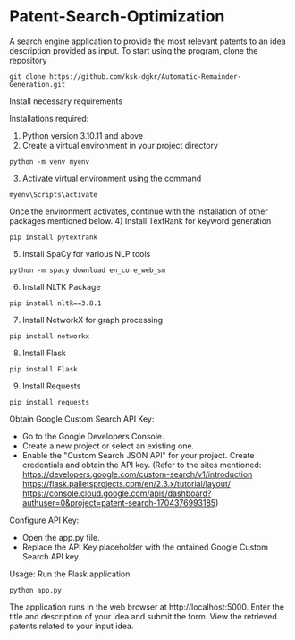# Patent-Search-Optimization
A search engine application to provide the most relevant patents to an idea description provided as input.
To start using the program, clone the repository
```
git clone https://github.com/ksk-dgkr/Automatic-Remainder-Generation.git
```
Install necessary requirements

Installations required:
1) Python version 3.10.11 and above
2) Create a virtual environment in your project directory
```
python -m venv myenv
```
3) Activate virtual environment using the command
```
myenv\Scripts\activate
```
Once the environment activates, continue with the installation of other packages mentioned below.
4) Install TextRank for keyword generation
```
pip install pytextrank
```
5) Install SpaCy for various NLP tools
```
python -m spacy download en_core_web_sm
```
6) Install NLTK Package
```
pip install nltk==3.8.1
```
7) Install NetworkX for graph processing
```
pip install networkx
```
8) Install Flask
```
pip install Flask
```
9) Install Requests
```
pip install requests
```

Obtain Google Custom Search API Key:
- Go to the Google Developers Console.
- Create a new project or select an existing one.
- Enable the "Custom Search JSON API" for your project.
Create credentials and obtain the API key.
(Refer to the sites mentioned:
https://developers.google.com/custom-search/v1/introduction
https://flask.palletsprojects.com/en/2.3.x/tutorial/layout/
https://console.cloud.google.com/apis/dashboard?authuser=0&project=patent-search-1704376993185)

Configure API Key:
- Open the app.py file.
- Replace the API Key placeholder with the ontained Google Custom Search API key.

Usage:
Run the Flask application
```
python app.py
```
The application runs in the web browser at http://localhost:5000.
Enter the title and description of your idea and submit the form.
View the retrieved patents related to your input idea.
